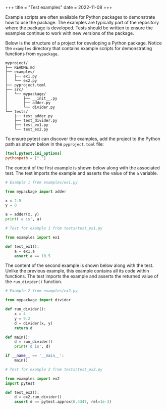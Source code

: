 +++
title = "Test examples"
date = 2022-11-08
+++

Example scripts are often available for Python packages to demonstrate how to use the package. The examples are typically part of the repository where the package is developed. Tests should be written to ensure the examples continue to work with new versions of the package.

Below is the structure of a project for developing a Python package. Notice the `examples` directory that contains example scripts for demonstrating functions from `mypackage`.

```
myproject/
├── README.md
├── examples/
│   ├── ex1.py
│   └── ex2.py
├── pyproject.toml
├── src/
│   └── mypackage/
│       ├── __init__.py
│       ├── adder.py
│       └── divider.py
└── tests/
    ├── test_adder.py
    ├── test_divider.py
    ├── test_ex1.py
    └── test_ex2.py
```

To ensure pytest can discover the examples, add the project to the Python path as shown below in the `pyproject.toml` file:

```toml
[tool.pytest.ini_options]
pythonpath = ["."]
```

The content of the first example is shown below along with the associated test. The test imports the example and asserts the value of the `a` variable.

```python
# Example 1 from examples/ex1.py

from mypackage import adder

x = 2.5
y = 8

a = adder(x, y)
print('a is', a)
```

```python
# Test for example 1 from tests/test_ex1.py

from examples import ex1

def test_ex1():
    a = ex1.a
    assert a == 10.5
```

The content of the second example is shown below along with the test. Unlike the previous example, this example contains all its code within functions. The test imports the example and asserts the returned value of the `run_divider()` function.

```python
# Example 2 from examples/ex2.py

from mypackage import divider

def run_divider():
    x = 4
    y = 9.2
    d = divider(x, y)
    return d

def main():
    d = run_divider()
    print('d is', d)

if __name__ == '__main__':
    main()
```

```python
# Test for example 2 from tests/test_ex2.py

from examples import ex2
import pytest

def test_ex2():
    d = ex2.run_divider()
    assert d == pytest.approx(0.4347, rel=1e-3)
```
